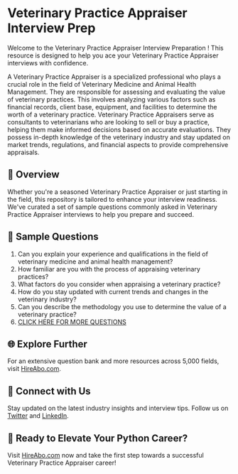 # Veterinary Practice Appraiser Interview Prep

Welcome to the Veterinary Practice Appraiser Interview Preparation ! This resource is designed to help you ace your Veterinary Practice Appraiser interviews with confidence.

A Veterinary Practice Appraiser is a specialized professional who plays a crucial role in the field of Veterinary Medicine and Animal Health Management. They are responsible for assessing and evaluating the value of veterinary practices. This involves analyzing various factors such as financial records, client base, equipment, and facilities to determine the worth of a veterinary practice. Veterinary Practice Appraisers serve as consultants to veterinarians who are looking to sell or buy a practice, helping them make informed decisions based on accurate evaluations. They possess in-depth knowledge of the veterinary industry and stay updated on market trends, regulations, and financial aspects to provide comprehensive appraisals.

## 🚀 Overview

Whether you're a seasoned Veterinary Practice Appraiser or just starting in the field, this repository is tailored to enhance your interview readiness. We've curated a set of sample questions commonly asked in Veterinary Practice Appraiser interviews to help you prepare and succeed.

## 📝 Sample Questions

1. Can you explain your experience and qualifications in the field of veterinary medicine and animal health management?
2. How familiar are you with the process of appraising veterinary practices?
3. What factors do you consider when appraising a veterinary practice?
4. How do you stay updated with current trends and changes in the veterinary industry?
5. Can you describe the methodology you use to determine the value of a veterinary practice?
6. [CLICK HERE FOR MORE QUESTIONS](https://hireabo.com/job/24_3_41/Veterinary%20Practice%20Appraiser)

## 🌐 Explore Further

For an extensive question bank and more resources across 5,000 fields, visit [HireAbo.com](https://www.hireabo.com).

## 📱 Connect with Us

Stay updated on the latest industry insights and interview tips. Follow us on [Twitter](https://twitter.com/hireabo) and [LinkedIn](https://www.linkedin.com/in/hire-abo-3609972a8/).

## 🚀 Ready to Elevate Your Python Career?

Visit [HireAbo.com](https://www.hireabo.com) now and take the first step towards a successful Veterinary Practice Appraiser career!